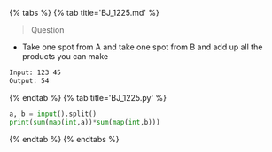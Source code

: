 {% tabs %}
{% tab title='BJ_1225.md' %}

> Question

* Take one spot from A and take one spot from B and add up all the products you can make

```txt
Input: 123 45
Output: 54
```

{% endtab %}
{% tab title='BJ_1225.py' %}

```py
a, b = input().split()
print(sum(map(int,a))*sum(map(int,b)))
```

{% endtab %}
{% endtabs %}

